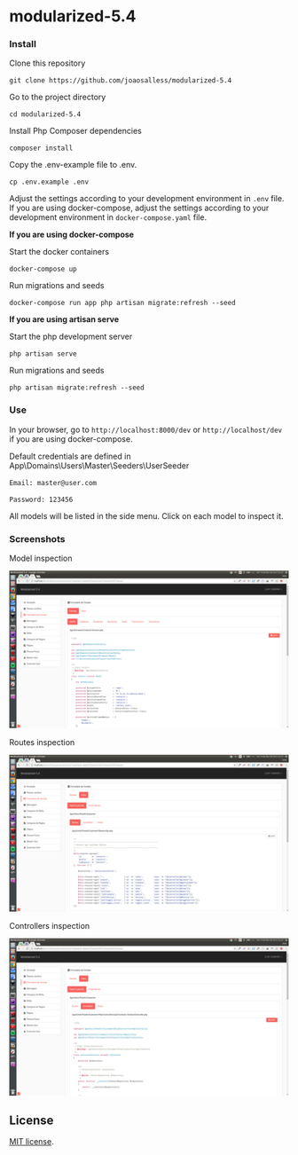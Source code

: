 # modularized-5.4

### Install

Clone this repository
```
git clone https://github.com/joaosalless/modularized-5.4
```

Go to the project directory
```
cd modularized-5.4
```

Install Php Composer dependencies

```
composer install
```

Copy the .env-example file to .env.

```
cp .env.example .env
```

Adjust the settings according to your development environment in `.env` file.
If you are using docker-compose, adjust the settings according to your development environment in `docker-compose.yaml` file.

**If you are using docker-compose**

Start the docker containers
```
docker-compose up
```

Run migrations and seeds
```
docker-compose run app php artisan migrate:refresh --seed
```

**If you are using artisan serve**

Start the php development server
```
php artisan serve
```

Run migrations and seeds
```
php artisan migrate:refresh --seed
```

### Use
In your browser, go to `http://localhost:8000/dev` or `http://localhost/dev` if you are using docker-compose.

Default credentials are defined in App\Domains\Users\Master\Seeders\UserSeeder

```
Email: master@user.com
```

```
Password: 123456
```

All models will be listed in the side menu. Click on each model to inspect it.

### Screenshots

Model inspection

![](docs/screenshots/model.png)

Routes inspection

![](docs/screenshots/routes.png)

Controllers inspection

![](docs/screenshots/controllers.png)

## License

[MIT license](http://opensource.org/licenses/MIT).
